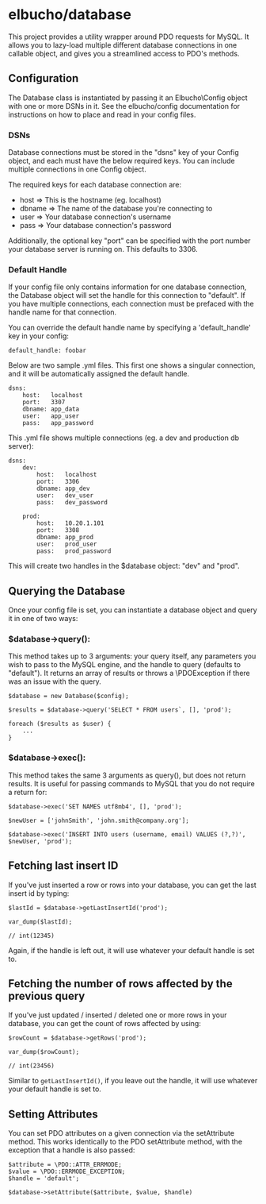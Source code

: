 # elbucho/database

This project provides a utility wrapper around PDO requests for MySQL.  It allows you to lazy-load multiple 
different database connections in one callable object, and gives you a streamlined access to PDO's methods.

## Configuration

The Database class is instantiated by passing it an Elbucho\Config object with one or more DSNs in it.
See the elbucho/config documentation for instructions on how to place and read in your config files.

### DSNs
Database connections must be stored in the "dsns" key of your Config object, and each must have the below
required keys.  You can include multiple connections in one Config object.

The required keys for each database connection are:

* host      => This is the hostname (eg. localhost)
* dbname    => The name of the database you're connecting to
* user      => Your database connection's username
* pass      => Your database connection's password

Additionally, the optional key "port" can be specified with the port number your database server is running on.
This defaults to 3306.

### Default Handle
If your config file only contains information for one database connection, the Database object will set the handle
for this connection to "default".  If you have multiple connections, each connection must be prefaced with the
handle name for that connection.

You can override the default handle name by specifying a 'default_handle' key in your config:

```
default_handle: foobar
```

Below are two sample .yml files. This first one shows a singular connection, and it will be automatically 
assigned the default handle.

```
dsns:
    host:   localhost
    port:   3307
    dbname: app_data
    user:   app_user
    pass:   app_password
```

This .yml file shows multiple connections (eg. a dev and production db server):

```
dsns:
    dev:
        host:   localhost
        port:   3306
        dbname: app_dev
        user:   dev_user
        pass:   dev_password

    prod:
        host:   10.20.1.101
        port:   3308
        dbname: app_prod
        user:   prod_user
        pass:   prod_password
```

This will create two handles in the $database object: "dev" and "prod".

## Querying the Database

Once your config file is set, you can instantiate a database object and query it in one of two ways:

### $database->query():
This method takes up to 3 arguments: your query itself, any parameters you wish to pass to the MySQL engine, 
and the handle to query (defaults to "default").  It returns an array of results or throws a \PDOException if
there was an issue with the query.

```
$database = new Database($config);

$results = $database->query('SELECT * FROM users`, [], 'prod');

foreach ($results as $user) {
    ...
}
```

### $database->exec():
This method takes the same 3 arguments as query(), but does not return results.  It is useful for passing
commands to MySQL that you do not require a return for: 

```
$database->exec('SET NAMES utf8mb4', [], 'prod');
```

```
$newUser = ['johnSmith', 'john.smith@company.org'];

$database->exec('INSERT INTO users (username, email) VALUES (?,?)', $newUser, 'prod');
```

## Fetching last insert ID
If you've just inserted a row or rows into your database, you can get the last insert id by typing:

```
$lastId = $database->getLastInsertId('prod');

var_dump($lastId);

// int(12345)
```

Again, if the handle is left out, it will use whatever your default handle is set to.

## Fetching the number of rows affected by the previous query
If you've just updated / inserted / deleted one or more rows in your database, you can get the count
of rows affected by using:

```
$rowCount = $database->getRows('prod');

var_dump($rowCount);

// int(23456)
```

Similar to `getLastInsertId()`, if you leave out the handle, it will use whatever your default
handle is set to.

## Setting Attributes
You can set PDO attributes on a given connection via the setAttribute method.  This works identically
to the PDO setAttribute method, with the exception that a handle is also passed:

```
$attribute = \PDO::ATTR_ERRMODE;
$value = \PDO::ERRMODE_EXCEPTION;
$handle = 'default';

$database->setAttribute($attribute, $value, $handle)
```
